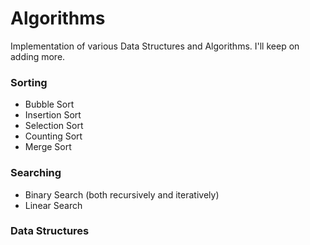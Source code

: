 # Algorithms
Implementation of various Data Structures and Algorithms. I'll keep on adding more.

### Sorting 
* Bubble Sort
* Insertion Sort
* Selection Sort
* Counting Sort
* Merge Sort

### Searching
* Binary Search (both recursively and iteratively)
* Linear Search

### Data Structures



